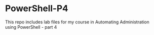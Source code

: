# PowerShell-P4
This repo includes lab files for my course in Automating Administration using PowerShell - part 4

